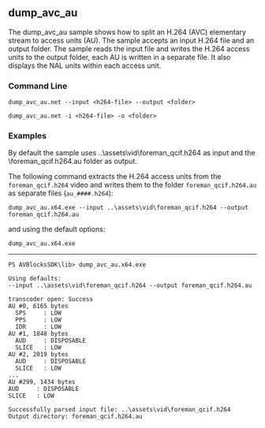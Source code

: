 ## dump_avc_au

The dump_avc_au sample shows how to split an H.264 (AVC) elementary stream to access units (AU). The sample accepts an input H.264 file and an output folder. The sample reads the input file and writes the H.264 access units to the output folder, each AU is written in a separate file. It also displays the NAL units within each access unit.        

### Command Line

	dump_avc_au.net --input <h264-file> --output <folder>

	dump_avc_au.net -i <h264-file> -o <folder>
 
###	Examples

By default the sample uses ..\assets\vid\foreman_qcif.h264 as input and the <exedir>\foreman_qcif.h264.au folder as output.

The following command extracts the H.264 access units from the `foreman_qcif.h264` video and writes them to the folder `foreman_qcif.h264.au` as separate files (`au_####.h264`):
	
	dump_avc_au.x64.exe --input ..\assets\vid\foreman_qcif.h264 --output foreman_qcif.h264.au

and using the default options:

	dump_avc_au.x64.exe
***

	PS AVBlocksSDK\lib> dump_avc_au.x64.exe

	Using defaults:
	--input ..\assets\vid\foreman_qcif.h264 --output foreman_qcif.h264.au

	transcoder open: Success
	AU #0, 6165 bytes
	  SPS     : LOW
	  PPS     : LOW
	  IDR     : LOW
	AU #1, 1848 bytes
	  AUD     : DISPOSABLE
	  SLICE   : LOW
	AU #2, 2019 bytes
	  AUD     : DISPOSABLE
	  SLICE   : LOW
	...
	AU #299, 1434 bytes
	AUD     : DISPOSABLE
	SLICE   : LOW

	Successfully parsed input file: ..\assets\vid\foreman_qcif.h264
	Output directory: foreman_qcif.h264.au
